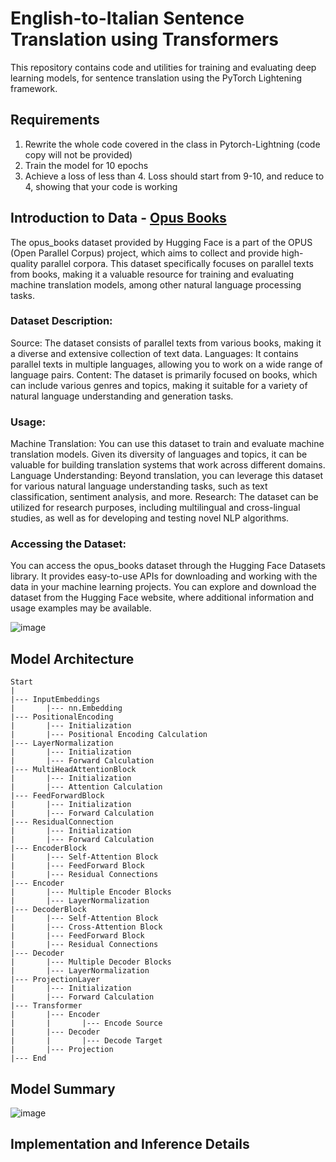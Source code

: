
# English-to-Italian Sentence Translation using Transformers

This repository contains code and utilities for training and evaluating deep learning models, for sentence translation using the PyTorch Lightening framework.

## Requirements

1. Rewrite the whole code covered in the class in Pytorch-Lightning (code copy will not be provided)
2. Train the model for 10 epochs
3. Achieve a loss of less than 4. Loss should start from 9-10, and reduce to 4, showing that your code is working

## Introduction to Data - [Opus Books]('https://huggingface.co/datasets/opus_books')

The opus_books dataset provided by Hugging Face is a part of the OPUS (Open Parallel Corpus) project, which aims to collect and provide high-quality parallel corpora. This dataset specifically focuses on parallel texts from books, making it a valuable resource for training and evaluating machine translation models, among other natural language processing tasks.

### Dataset Description:

Source: The dataset consists of parallel texts from various books, making it a diverse and extensive collection of text data.
Languages: It contains parallel texts in multiple languages, allowing you to work on a wide range of language pairs.
Content: The dataset is primarily focused on books, which can include various genres and topics, making it suitable for a variety of natural language understanding and generation tasks.

### Usage:

Machine Translation: You can use this dataset to train and evaluate machine translation models. Given its diversity of languages and topics, it can be valuable for building translation systems that work across different domains.
Language Understanding: Beyond translation, you can leverage this dataset for various natural language understanding tasks, such as text classification, sentiment analysis, and more.
Research: The dataset can be utilized for research purposes, including multilingual and cross-lingual studies, as well as for developing and testing novel NLP algorithms.

### Accessing the Dataset:

You can access the opus_books dataset through the Hugging Face Datasets library. It provides easy-to-use APIs for downloading and working with the data in your machine learning projects.
You can explore and download the dataset from the Hugging Face website, where additional information and usage examples may be available.

![image](https://github.com/prarthanats/ERA/assets/32382676/bb74083d-c064-4676-8367-84744075a308)

## Model Architecture
~~~
Start
|
|--- InputEmbeddings
|       |--- nn.Embedding
|--- PositionalEncoding
|       |--- Initialization
|       |--- Positional Encoding Calculation
|--- LayerNormalization
|       |--- Initialization
|       |--- Forward Calculation
|--- MultiHeadAttentionBlock
|       |--- Initialization
|       |--- Attention Calculation
|--- FeedForwardBlock
|       |--- Initialization
|       |--- Forward Calculation
|--- ResidualConnection
|       |--- Initialization
|       |--- Forward Calculation
|--- EncoderBlock
|       |--- Self-Attention Block
|       |--- FeedForward Block
|       |--- Residual Connections
|--- Encoder
|       |--- Multiple Encoder Blocks
|       |--- LayerNormalization
|--- DecoderBlock
|       |--- Self-Attention Block
|       |--- Cross-Attention Block
|       |--- FeedForward Block
|       |--- Residual Connections
|--- Decoder
|       |--- Multiple Decoder Blocks
|       |--- LayerNormalization
|--- ProjectionLayer
|       |--- Initialization
|       |--- Forward Calculation
|--- Transformer
|       |--- Encoder
|       |       |--- Encode Source
|       |--- Decoder
|       |       |--- Decode Target
|       |--- Projection
|--- End
~~~

## Model Summary

![image](https://github.com/prarthanats/ERA/assets/32382676/712aa688-b1d5-4d8f-a696-676855bb7c83)

## Implementation and Inference Details
